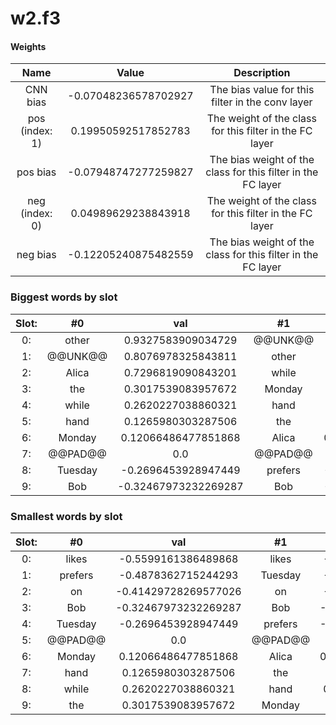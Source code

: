 # w2.f3
#### Weights
Name | Value | Description
:--: | :--: | :--:
CNN bias | -0.07048236578702927 | The bias value for this filter in the conv layer
pos (index: 1) | 0.19950592517852783| The weight of the class for this filter in the FC layer
pos bias | -0.07948747277259827| The bias weight of the class for this filter in the FC layer
neg (index: 0) | 0.04989629238843918| The weight of the class for this filter in the FC layer
neg bias | -0.12205240875482559| The bias weight of the class for this filter in the FC layer
### Biggest words by slot
Slot: |#0 | val | #1 | val
:--: | :--: | :--: | :--: | :--:
0: | other | 0.9327583909034729 | @@UNK@@ | 0.810283899307251
1: | @@UNK@@ | 0.8076978325843811 | other | 0.43313172459602356
2: | Alica | 0.7296819090843201 | while | 0.38947245478630066
3: | the | 0.3017539083957672 | Monday | 0.3744545876979828
4: | while | 0.2620227038860321 | hand | 0.21720324456691742
5: | hand | 0.1265980303287506 | the | 0.2044345736503601
6: | Monday | 0.12066486477851868 | Alica | 0.041558414697647095
7: | @@PAD@@ | 0.0 | @@PAD@@ | 0.0
8: | Tuesday | -0.2696453928947449 | prefers | -0.06224200874567032
9: | Bob | -0.32467973232269287 | Bob | -0.21121391654014587
### Smallest words by slot
Slot: |#0 | val | #1 | val
:--: | :--: | :--: | :--: | :--:
0: | likes | -0.5599161386489868 | likes | -0.8535912036895752
1: | prefers | -0.4878362715244293 | Tuesday | -0.5105454921722412
2: | on | -0.41429728269577026 | on | -0.5077012777328491
3: | Bob | -0.32467973232269287 | Bob | -0.21121391654014587
4: | Tuesday | -0.2696453928947449 | prefers | -0.06224200874567032
5: | @@PAD@@ | 0.0 | @@PAD@@ | 0.0
6: | Monday | 0.12066486477851868 | Alica | 0.041558414697647095
7: | hand | 0.1265980303287506 | the | 0.2044345736503601
8: | while | 0.2620227038860321 | hand | 0.21720324456691742
9: | the | 0.3017539083957672 | Monday | 0.3744545876979828
